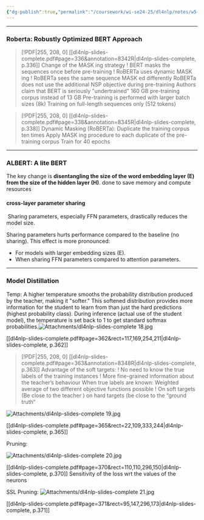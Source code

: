 ```yaml
---
{"dg-publish":true,"permalink":"/coursework/wi-se24-25/dl4nlp/notes/w5-bert-based/","noteIcon":""}
---
```


---
###  Roberta: Robustly Optimized BERT Approach


> [!PDF|255, 208, 0] [[dl4nlp-slides-complete.pdf#page=336&annotation=8342R|dl4nlp-slides-complete, p.336]]
> Change of the MASK ing strategy ! BERT masks the sequences once before pre-training !
>  RoBERTa uses dynamic MASK ing ! RoBERTa sees the same sequence MASK ed differently RoBERTa does not use the additional NSP objective during pre-training
>   Authors claim that BERT is seriously "undertrained" 160 GB pre-training corpus instead of 13 GB Pre-training is performed with larger batch sizes (8k) Training on full-length sequences only (512 tokens)


> [!PDF|255, 208, 0] [[dl4nlp-slides-complete.pdf#page=338&annotation=8345R|dl4nlp-slides-complete, p.338]]
> Dynamic Masking (RoBERTa): Duplicate the training corpus ten times Apply MASK ing procedure to each duplicate of the pre-training corpus Train for 40 epochs


---
### ALBERT: A lite BERT

The key change is **disentangling the size of the word embedding layer (E) from the size of the hidden layer (H)**.
	done to save memory and compute resources

#### cross-layer parameter sharing
 Sharing parameters, especially FFN parameters, drastically reduces the model size.

Sharing parameters hurts performance compared to the baseline (no sharing). This effect is more pronounced:

- For models with larger embedding sizes (E).
- When sharing FFN parameters compared to attention parameters.


---
### Model Distillation

Temp:
	A higher temperature smooths the probability distribution produced by the teacher, making it "softer." This softened distribution provides more information for the student to learn from than just the hard predictions (highest probability class). During inference (actual use of the student model), the temperature is set back to 1 to get standard softmax probabilities.![Attachments/dl4nlp-slides-complete 18.jpg](/img/user/Attachments/dl4nlp-slides-complete%2018.jpg)

[[dl4nlp-slides-complete.pdf#page=362&rect=117,169,254,211|dl4nlp-slides-complete, p.362]]

> [!PDF|255, 208, 0] [[dl4nlp-slides-complete.pdf#page=363&annotation=8348R|dl4nlp-slides-complete, p.363]]
> Advantage of the soft targets: ! No need to know the true labels of the training instances ! More fine-grained information about the teacher’s behaviour 
> When true labels are known: Weighted average of two different objective functions possible ! 
> 	On soft targets (Be close to the teacher ) 
> 	 on hard targets (be close to the “ground truth“ 

![Attachments/dl4nlp-slides-complete 19.jpg](/img/user/Attachments/dl4nlp-slides-complete%2019.jpg)

[[dl4nlp-slides-complete.pdf#page=365&rect=22,109,333,244|dl4nlp-slides-complete, p.365]]


Pruning:

![Attachments/dl4nlp-slides-complete 20.jpg](/img/user/Attachments/dl4nlp-slides-complete%2020.jpg)

[[dl4nlp-slides-complete.pdf#page=370&rect=110,110,296,150|dl4nlp-slides-complete, p.370]]
Sensitivity of the loss wrt the values of the neurons

SSL Pruning:
![Attachments/dl4nlp-slides-complete 21.jpg](/img/user/Attachments/dl4nlp-slides-complete%2021.jpg)

[[dl4nlp-slides-complete.pdf#page=371&rect=95,147,296,173|dl4nlp-slides-complete, p.371]]



